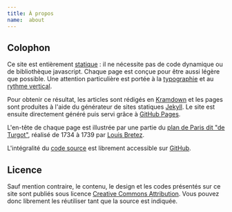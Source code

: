 ```yaml
---
title: À propos
name:  about
---
```


## Colophon
Ce site est entièrement [statique](https://fr.wikipedia.org/wiki/Page_web_statique) : il ne nécessite pas de code dynamique ou de bibliothèque javascript. Chaque page est conçue pour être aussi légère que possible. Une attention particulière est portée à la [typographie](http://webtypography.net/) et au [rythme vertical](http://webtypography.net/2.2.2).

Pour obtenir ce résultat, les articles sont rédigés en [Kramdown](http://kramdown.gettalong.org/) et les pages sont produites à l'aide du générateur de sites statiques [Jekyll](http://jekyllrb.com/). Le site est ensuite directement généré puis servi grâce à [GitHub Pages](https://pages.github.com/). 

L'en-tête de chaque page est illustrée par une partie du [plan de Paris dit "de Turgot"](https://fr.wikipedia.org/wiki/Plan_de_Turgot), réalisé de 1734 à 1739 par [Louis Bretez](https://fr.wikipedia.org/wiki/Louis_Bretez).

L'intégralité du [code source](https://github.com/sylvaindurand/sylvaindurand.github.io) est librement accessible sur [GitHub](https://github.com/sylvaindurand/sylvaindurand.github.io).

## Licence
Sauf mention contraire, le contenu, le design et les codes présentés sur ce site sont publiés sous licence [Creative Commons Attribution](http://creativecommons.org/licenses/by/4.0/). Vous pouvez donc librement les réutiliser tant que la source est indiquée.
